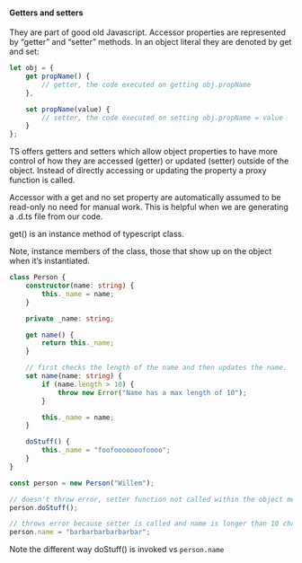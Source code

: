 #### Getters and setters

They are part of good old Javascript. Accessor properties are represented by “getter” and “setter” methods. In an object literal they are denoted by get and set:

```ts
let obj = {
    get propName() {
        // getter, the code executed on getting obj.propName
    },

    set propName(value) {
        // setter, the code executed on setting obj.propName = value
    }
};
```

TS offers getters and setters which allow object properties to have more control of how they are accessed (getter) or updated (setter) outside of the object. Instead of directly accessing or updating the property a proxy function is called.

Accessor with a get and no set property are automatically assumed to be read-only no need for manual work. This is helpful when we are generating a .d.ts file from our code.

get() is an instance method of typescript class.

Note, instance members of the class, those that show up on the object when it’s instantiated.

```ts
class Person {
    constructor(name: string) {
        this._name = name;
    }

    private _name: string;

    get name() {
        return this._name;
    }

    // first checks the length of the name and then updates the name.
    set name(name: string) {
        if (name.length > 10) {
            throw new Error("Name has a max length of 10");
        }

        this._name = name;
    }

    doStuff() {
        this._name = "foofooooooofoooo";
    }
}

const person = new Person("Willem");

// doesn't throw error, setter function not called within the object method when this._name is changed
person.doStuff();

// throws error because setter is called and name is longer than 10 characters
person.name = "barbarbarbarbarbar";
```

Note the different way doStuff() is invoked vs `person.name`
